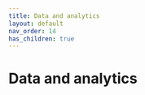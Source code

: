 ```yaml
---
title: Data and analytics
layout: default
nav_order: 14
has_children: true
---
```


# Data and analytics
